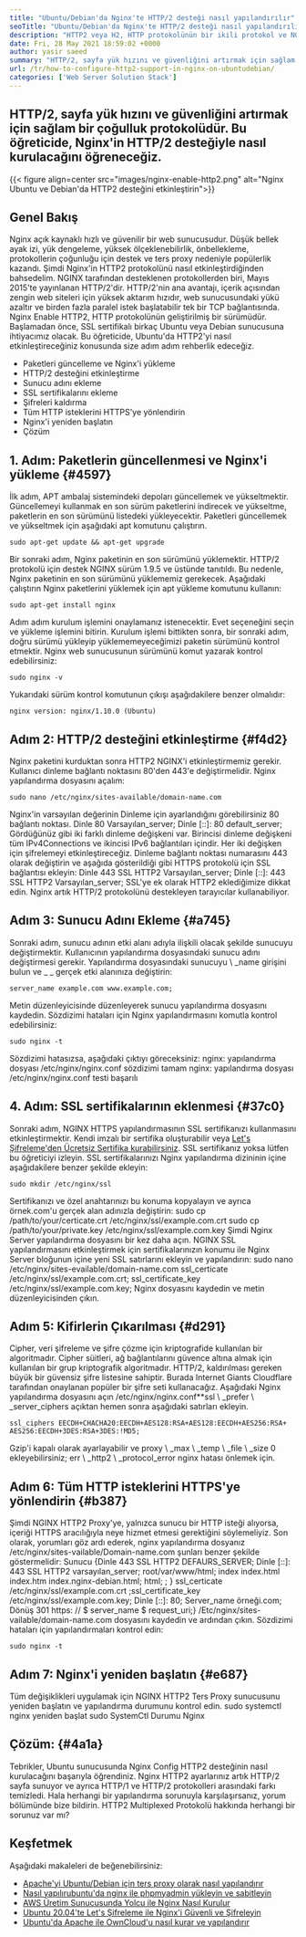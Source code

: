 ```yaml
---
title: "Ubuntu/Debian'da Nginx'te HTTP/2 desteği nasıl yapılandırılır" 
seoTitle: "Ubuntu/Debian'da Nginx'te HTTP/2 desteği nasıl yapılandırılır" 
description: "HTTP2 veya H2, HTTP protokolünün bir ikili protokol ve NGINX'i etkinleştirdikten sonra site sayfalarının hızını artırmaya izin veren geliştirilmiş bir sürümüdür." 
date: Fri, 28 May 2021 18:59:02 +0000
author: yasir saeed
summary: "HTTP/2, sayfa yük hızını ve güvenliğini artırmak için sağlam bir çoğullu protokoldür. Bu öğreticide, Nginx'in HTTP/2 desteğiyle nasıl kurulacağını öğreneceğiz." 
url: /tr/how-to-configure-http2-support-in-nginx-on-ubuntudebian/
categories: ['Web Server Solution Stack']
---
```


## HTTP/2, sayfa yük hızını ve güvenliğini artırmak için sağlam bir çoğulluk protokolüdür. Bu öğreticide, Nginx'in HTTP/2 desteğiyle nasıl kurulacağını öğreneceğiz.

{{< figure align=center src="images/nginx-enable-http2.png" alt="Nginx Ubuntu ve Debian'da HTTP2 desteğini etkinleştirin">}}


## **Genel Bakış** 
Nginx açık kaynaklı hızlı ve güvenilir bir web sunucusudur. Düşük bellek ayak izi, yük dengeleme, yüksek ölçeklenebilirlik, önbellekleme, protokollerin çoğunluğu için destek ve ters proxy nedeniyle popülerlik kazandı. Şimdi Nginx'in HTTP2 protokolünü nasıl etkinleştirdiğinden bahsedelim.
NGINX tarafından desteklenen protokollerden biri, Mayıs 2015'te yayınlanan HTTP/2'dir. HTTP/2'nin ana avantajı, içerik açısından zengin web siteleri için yüksek aktarım hızıdır, web sunucusundaki yükü azaltır ve birden fazla paralel istek başlatabilir tek bir TCP bağlantısında. Nginx Enable HTTP2, HTTP protokolünün geliştirilmiş bir sürümüdür. Başlamadan önce, SSL sertifikalı birkaç Ubuntu veya Debian sunucusuna ihtiyacımız olacak. Bu öğreticide, Ubuntu'da HTTP2'yi nasıl etkinleştireceğiniz konusunda size adım adım rehberlik edeceğiz.
  * Paketleri güncelleme ve Nginx'i yükleme
  * HTTP/2 desteğini etkinleştirme
  * Sunucu adını ekleme
  * SSL sertifikalarını ekleme
  * Şifreleri kaldırma
  * Tüm HTTP isteklerini HTTPS'ye yönlendirin
  * Nginx'i yeniden başlatın
  * Çözüm

## 1. Adım: Paketlerin güncellenmesi ve Nginx'i yükleme {#4597}

İlk adım, APT ambalaj sistemindeki depoları güncellemek ve yükseltmektir. Güncellemeyi kullanmak en son sürüm paketlerini indirecek ve yükseltme, paketlerin en son sürümünü listedeki yükleyecektir. Paketleri güncellemek ve yükseltmek için aşağıdaki apt komutunu çalıştırın.
```
sudo apt-get update && apt-get upgrade
```
Bir sonraki adım, Nginx paketinin en son sürümünü yüklemektir. HTTP/2 protokolü için destek NGINX sürüm 1.9.5 ve üstünde tanıtıldı. Bu nedenle, Nginx paketinin en son sürümünü yüklememiz gerekecek. Aşağıdaki çalıştırın Nginx paketlerini yüklemek için apt yükleme komutunu kullanın:
```
sudo apt-get install nginx
```
Adım adım kurulum işlemini onaylamanız istenecektir. Evet seçeneğini seçin ve yükleme işlemini bitirin. Kurulum işlemi bittikten sonra, bir sonraki adım, doğru sürümü yükleyip yüklememeyeceğimizi paketin sürümünü kontrol etmektir. Nginx web sunucusunun sürümünü komut yazarak kontrol edebilirsiniz:
```
sudo nginx -v
```
Yukarıdaki sürüm kontrol komutunun çıkışı aşağıdakilere benzer olmalıdır:
```
nginx version: nginx/1.10.0 (Ubuntu)
```

## Adım 2: HTTP/2 desteğini etkinleştirme {#f4d2}

Nginx paketini kurduktan sonra HTTP2 NGINX'i etkinleştirmemiz gerekir. Kullanıcı dinleme bağlantı noktasını 80'den 443'e değiştirmelidir. Nginx yapılandırma dosyasını açalım:
```
sudo nano /etc/nginx/sites-available/domain-name.com
```
Nginx'in varsayılan değerinin Dinleme için ayarlandığını görebilirsiniz 80 bağlantı noktası.
Dinle 80 Varsayılan_server;
Dinle [::]: 80 default_server;
Gördüğünüz gibi iki farklı dinleme değişkeni var. Birincisi dinleme değişkeni tüm IPv4Connections ve ikincisi IPv6 bağlantıları içindir. Her iki değişken için şifrelemeyi etkinleştireceğiz. Dinleme bağlantı noktası numarasını 443 olarak değiştirin ve aşağıda gösterildiği gibi HTTPS protokolü için SSL bağlantısı ekleyin:
Dinle 443 SSL HTTP2 Varsayılan_server;
Dinle [::]: 443 SSL HTTP2 Varsayılan_server;
SSL'ye ek olarak HTTP2 eklediğimize dikkat edin. Nginx artık HTTP/2 protokolünü destekleyen tarayıcılar kullanabiliyor.

## Adım 3: Sunucu Adını Ekleme {#a745}

Sonraki adım, sunucu adının etki alanı adıyla ilişkili olacak şekilde sunucuyu değiştirmektir. Kullanıcının yapılandırma dosyasındaki sunucu adını değiştirmesi gerekir. Yapılandırma dosyasındaki sunucuyu \ _name girişini bulun ve _ _ gerçek etki alanınıza değiştirin:
```
server_name example.com www.example.com;
```
Metin düzenleyicisinde düzenleyerek sunucu yapılandırma dosyasını kaydedin. Sözdizimi hataları için Nginx yapılandırmasını komutla kontrol edebilirsiniz:
```
sudo nginx -t
```
Sözdizimi hatasızsa, aşağıdaki çıktıyı göreceksiniz:
nginx: yapılandırma dosyası /etc/nginx/nginx.conf sözdizimi tamam
nginx: yapılandırma dosyası /etc/nginx/nginx.conf testi başarılı

## 4. Adım: SSL sertifikalarının eklenmesi {#37c0}

Sonraki adım, NGINX HTTPS yapılandırmasının SSL sertifikanızı kullanmasını etkinleştirmektir. Kendi imzalı bir sertifika oluşturabilir veya [Let's Şifreleme'den Ücretsiz Sertifika kurabilirsiniz][1]. SSL sertifikanız yoksa lütfen bu öğreticiyi izleyin. SSL sertifikalarınızı Nginx yapılandırma dizininin içine aşağıdakilere benzer şekilde ekleyin:
```
sudo mkdir /etc/nginx/ssl
```
Sertifikanızı ve özel anahtarınızı bu konuma kopyalayın ve ayrıca örnek.com'u gerçek alan adınızla değiştirin:
sudo cp /path/to/your/certicate.crt /etc/nginx/ssl/example.com.crt
sudo cp /path/to/your/private.key /etc/nginx/ssl/example.com.key
Şimdi Nginx Server yapılandırma dosyasını bir kez daha açın. NGINX SSL yapılandırmasını etkinleştirmek için sertifikalarınızın konumu ile Nginx Server bloğunun içine yeni SSL satırlarını ekleyin ve yapılandırın:
sudo nano /etc/nginx/sites-evailable/domain-name.com
ssl_certicate /etc/nginx/ssl/example.com.crt;
ssl_certificate_key /etc/nginx/ssl/example.com.key;
Nginx dosyasını kaydedin ve metin düzenleyicisinden çıkın.

## Adım 5: Kifirlerin Çıkarılması {#d291}

Cipher, veri şifreleme ve şifre çözme için kriptografide kullanılan bir algoritmadır. Cipher süitleri, ağ bağlantılarını güvence altına almak için kullanılan bir grup kriptografik algoritmadır. HTTP/2, kaldırılması gereken büyük bir güvensiz şifre listesine sahiptir. Burada Internet Giants Cloudflare tarafından onaylanan popüler bir şifre seti kullanacağız.
Aşağıdaki Nginx yapılandırma dosyasını açın /etc/nginx/nginx.conf**ssl \ _prefer \ _server_ciphers açıktan hemen sonra aşağıdaki satırları ekleyin.
```
ssl_ciphers EECDH+CHACHA20:EECDH+AES128:RSA+AES128:EECDH+AES256:RSA+
AES256:EECDH+3DES:RSA+3DES:!MD5;
```
Gzip'i kapalı olarak ayarlayabilir ve proxy \ _max \ _temp \ _file \ _size 0 ekleyebilirsiniz; err \ _http2 \ _protocol_error nginx hatası önlemek için.

## Adım 6: Tüm HTTP isteklerini HTTPS'ye yönlendirin {#b387}

Şimdi NGINX HTTP2 Proxy'ye, yalnızca sunucu bir HTTP isteği alıyorsa, içeriği HTTPS aracılığıyla neye hizmet etmesi gerektiğini söylemeliyiz. Son olarak, yorumları göz ardı ederek, nginx yapılandırma dosyanız /etc/nginx/sites-vailable/Domain-name.com şunları benzer şekilde göstermelidir:
Sunucu {Dinle 443 SSL HTTP2 DEFAURS_SERVER; Dinle [::]: 443 SSL HTTP2 varsayılan_server; root/var/www/html; index index.html index.htm index.nginx-debian.html; html; ; } ssl_certicate /etc/nginx/ssl/example.com.crt ;ssl_certificate_key /etc/nginx/ssl/example.com.key; Dinle [::]: 80; Server_name örneği.com; Dönüş 301 https: // $ server_name $ request_uri;}
/Etc/nginx/sites-vailable/domain-name.com dosyasını kaydedin ve ardından çıkın. Sözdizimi hataları için yapılandırmaları kontrol edin:
```
sudo nginx -t
```

## Adım 7: Nginx'i yeniden başlatın {#e687}

Tüm değişiklikleri uygulamak için NGINX HTTP2 Ters Proxy sunucusunu yeniden başlatın ve yapılandırma durumunu kontrol edin.
sudo systemctl nginx yeniden başlat
sudo SystemCtl Durumu Nginx

## **Çözüm:**  {#4a1a}

Tebrikler, Ubuntu sunucusunda Nginx Config HTTP2 desteğinin nasıl kurulacağını başarıyla öğrendiniz. Nginx HTTP2 ayarlarınız artık HTTP/2 sayfa sunuyor ve ayrıca HTTP/1 ve HTTP/2 protokolleri arasındaki farkı temizledi. Hala herhangi bir yapılandırma sorunuyla karşılaşırsanız, yorum bölümünde bize bildirin.
HTTP2 Multiplexed Protokolü hakkında herhangi bir sorunuz var mı?

## Keşfetmek
Aşağıdaki makaleleri de beğenebilirsiniz:
  * [Apache'yi Ubuntu/Debian için ters proxy olarak nasıl yapılandırır][3]
  * [Nasıl yapılır][3][ubuntu'da nginx ile phpmyadmin yükleyin ve sabitleyin][4]
  * [AWS Üretim Sunucusunda Yolcu ile Nginx Nasıl Kurulur][5]
  * [Ubuntu 20.04'te Let's Şifreleme ile Nginx'i Güvenli ve Şifreleyin][1]
  * [Ubuntu'da Apache ile OwnCloud'u nasıl kurar ve yapılandırır][6]



[1]: https://blog.containerize.com/web-server-solution-stack/how-to-secure-nginx-with-letsencrypt-on-ubuntu-20-04/
[2]: mailto:yasir.saeed@aspose.com
[3]: https://blog.containerize.com/web-server-solution-stack/how-to-configure-apache-as-a-reverse-proxy-for-ubuntudebian/
[4]: https://blog.containerize.com/web-server-solution-stack/how-to-install-and-secure-phpmyadmin-with-nginx-on-ubuntu/
[5]: https://blog.containerize.com/web-server-solution-stack/how-to-setup-nginx-with-passenger-on-aws-production-server/
[6]: https://blog.containerize.com/backup-and-sync-software/how-to-install-and-configure-owncloud-with-apache-on-ubuntu/
